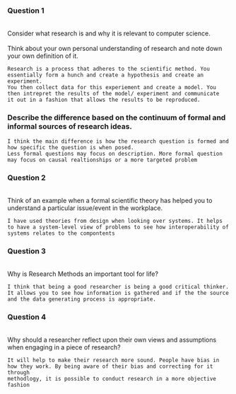<h3> Question 1 </h3>
<br>Consider what research is and why it is relevant to computer science. </br>
<br>Think about your own personal understanding of research and note down your own definition of it.</br>

```
Research is a process that adheres to the scientific method. You essentially form a hunch and create a hypothesis and create an experiment. 
You then collect data for this experiement and create a model. You then intrepret the results of the model/ experiment and communicate 
it out in a fashion that allows the results to be reproduced. 

```
<h3>Describe the difference based on the continuum of formal and informal sources of research ideas.</h3>

```
I think the main difference is how the research question is formed and how specific the question is when posed. 
Less formal questions may focus on description. More formal question may focus on causal realtionships or a more targeted problem
```
<h3> Question 2 </h3>
<br> Think of an example when a formal scientific theory has helped you to understand a particular issue/event in the workplace.</br>

```
I have used theories from design when looking over systems. It helps to have a system-level view of problems to see how interoperability of systems relates to the compontents 
```

<h3> Question 3 </h3>
<br> Why is Research Methods an important tool for life? </br>

```
I think that being a good researcher is being a good critical thinker. It allows you to see how information is gathered and if the the source and the data generating process is appropriate.
```
<h3> Question 4 </h3>
<br> Why should a researcher reflect upon their own views and assumptions when engaging in a piece of research?</br>

```
It will help to make their research more sound. People have bias in how they work. By being aware of their bias and correcting for it through
methodlogy, it is possible to conduct research in a more objective fashion 

```
